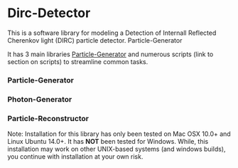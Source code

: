 # Dirc-Detector
This is a software library for modeling a Detection of Internall Reflected Cherenkov light (DIRC) particle detector. Particle-Generator

It has 3 main libraries [Particle-Generator] and numerous scripts (link to section on scripts) to streamline common tasks.
### Particle-Generator

### Photon-Generator

### Particle-Reconstructor



Note: Installation for this library has only been tested on Mac OSX 10.0+ and Linux Ubuntu 14.0+. It has **NOT** been tested for Windows. While, this installation may work on other UNIX-based systems (and windows builds), you continue with installation at your own risk.

[Particle-Generator]:https://github.com/wcarvalho/dirc-detector#particle-generator
